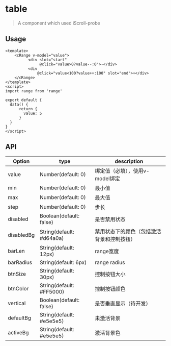 # table 
> A component which used iScroll-probe

## Usage
```vue
<template>
    <cRange v-model="value">
          <div slot="start"
               @click="value>0?value--:0">-</div>
          <div
              @click="value<100?value++:100" slot="end">+</div>
    </cRange>
</template>
<script>
import range from 'range'

export default {
  data() {
      return {
        value: 5
      }
  }
}
</script>
```

## API

| Option | type | description |
| ----- | ----- | ----- |
| value | Number(default: 0)  | 绑定值（必填），使用v-model绑定 |
| min | Number(default: 0)  | 最小值 |
| max | Number(default: 0)  | 最大值 |
| step | Number(default: 0)  | 步长 |
| disabled | Boolean(default: false)  | 是否禁用状态 |
| disabledBg | String(default: #d64a0a)  | 禁用状态下的颜色（包括激活背景和控制按钮） |
| barLen | String(default: 12px)  | range宽度 |
| barRadius | String(default: 6px)  | range radius |
| btnSize | String(default: 30px)  | 控制按钮大小 |
| btnColor | String(default: #FF5000)  | 控制按钮颜色 |
| vertical | Boolean(default: false)  | 是否垂直显示（待开发） |
| defaultBg | String(default: #e5e5e5)  | 未激活背景 |
| activeBg | String(default: #e5e5e5)  | 激活背景色 |
